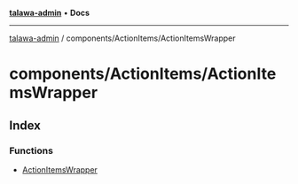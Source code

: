 [**talawa-admin**](../../../README.md) • **Docs**

***

[talawa-admin](../../../modules.md) / components/ActionItems/ActionItemsWrapper

# components/ActionItems/ActionItemsWrapper

## Index

### Functions

- [ActionItemsWrapper](functions/ActionItemsWrapper.md)
